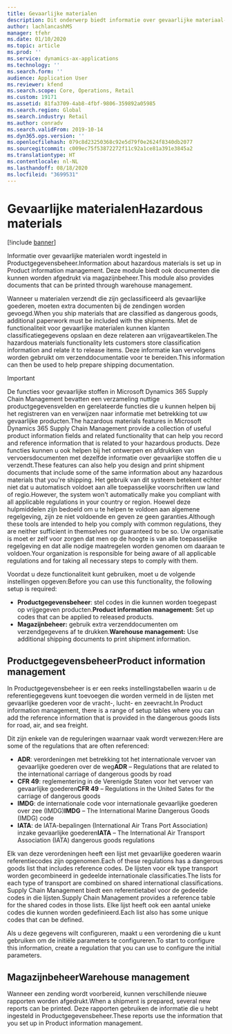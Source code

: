 ```yaml
---
title: Gevaarlijke materialen
description: Dit onderwerp biedt informatie over gevaarlijke materiaal-documenten en informatie die is opgeslagen in uw omgeving.
author: lachlancashMS
manager: tfehr
ms.date: 01/10/2020
ms.topic: article
ms.prod: ''
ms.service: dynamics-ax-applications
ms.technology: ''
ms.search.form: ''
audience: Application User
ms.reviewer: kfend
ms.search.scope: Core, Operations, Retail
ms.custom: 19171
ms.assetid: 81fa3709-4ab8-4fbf-9806-359892a05985
ms.search.region: Global
ms.search.industry: Retail
ms.author: conradv
ms.search.validFrom: 2019-10-14
ms.dyn365.ops.version: ''
ms.openlocfilehash: 079c8d23250368c92e5d79f0e2624f8340db2077
ms.sourcegitcommit: c009ec75f53872272f11c92a1ce81a391e3845a2
ms.translationtype: HT
ms.contentlocale: nl-NL
ms.lasthandoff: 08/18/2020
ms.locfileid: "3699531"
---
```

# <a name="hazardous-materials"></a><span data-ttu-id="5260d-103">Gevaarlijke materialen</span><span class="sxs-lookup"><span data-stu-id="5260d-103">Hazardous materials</span></span>

[!include [banner](../includes/banner.md)]

<span data-ttu-id="5260d-104">Informatie over gevaarlijke materialen wordt ingesteld in Productgegevensbeheer.</span><span class="sxs-lookup"><span data-stu-id="5260d-104">Information about hazardous materials is set up in Product information management.</span></span> <span data-ttu-id="5260d-105">Deze module biedt ook documenten die kunnen worden afgedrukt via magazijnbeheer.</span><span class="sxs-lookup"><span data-stu-id="5260d-105">This module also provides documents that can be printed through warehouse management.</span></span>

<span data-ttu-id="5260d-106">Wanneer u materialen verzendt die zijn geclassificeerd als gevaarlijke goederen, moeten extra documenten bij de zendingen worden gevoegd.</span><span class="sxs-lookup"><span data-stu-id="5260d-106">When you ship materials that are classified as dangerous goods, additional paperwork must be included with the shipments.</span></span> <span data-ttu-id="5260d-107">Met de functionaliteit voor gevaarlijke materialen kunnen klanten classificatiegegevens opslaan en deze relateren aan vrijgaveartikelen.</span><span class="sxs-lookup"><span data-stu-id="5260d-107">The hazardous materials functionality lets customers store classification information and relate it to release items.</span></span> <span data-ttu-id="5260d-108">Deze informatie kan vervolgens worden gebruikt om verzenddocumentatie voor te bereiden.</span><span class="sxs-lookup"><span data-stu-id="5260d-108">This information can then be used to help prepare shipping documentation.</span></span>

> [!IMPORTANT]
> <span data-ttu-id="5260d-109">De functies voor gevaarlijke stoffen in Microsoft Dynamics 365 Supply Chain Management bevatten een verzameling nuttige productgegevensvelden en gerelateerde functies die u kunnen helpen bij het registreren van en verwijzen naar informatie met betrekking tot uw gevaarlijke producten.</span><span class="sxs-lookup"><span data-stu-id="5260d-109">The hazardous materials features in Microsoft Dynamics 365 Supply Chain Management provide a collection of useful product information fields and related functionality that can help you record and reference information that is related to your hazardous products.</span></span> <span data-ttu-id="5260d-110">Deze functies kunnen u ook helpen bij het ontwerpen en afdrukken van vervoersdocumenten met dezelfde informatie over gevaarlijke stoffen die u verzendt.</span><span class="sxs-lookup"><span data-stu-id="5260d-110">These features can also help you design and print shipment documents that include some of the same information about any hazardous materials that you're shipping.</span></span> <span data-ttu-id="5260d-111">Het gebruik van dit systeem betekent echter niet dat u automatisch voldoet aan alle toepasselijke voorschriften uw land of regio.</span><span class="sxs-lookup"><span data-stu-id="5260d-111">However, the system won't automatically make you compliant with all applicable regulations in your country or region.</span></span> <span data-ttu-id="5260d-112">Hoewel deze hulpmiddelen zijn bedoeld om u te helpen te voldoen aan algemene regelgeving, zijn ze niet voldoende en geven ze geen garanties.</span><span class="sxs-lookup"><span data-stu-id="5260d-112">Although these tools are intended to help you comply with common regulations, they are neither sufficient in themselves nor guaranteed to be so.</span></span> <span data-ttu-id="5260d-113">Uw organisatie is moet er zelf voor zorgen dat men op de hoogte is van alle toepasselijke regelgeving en dat alle nodige maatregelen worden genomen om daaraan te voldoen.</span><span class="sxs-lookup"><span data-stu-id="5260d-113">Your organization is responsible for being aware of all applicable regulations and for taking all necessary steps to comply with them.</span></span>

<span data-ttu-id="5260d-114">Voordat u deze functionaliteit kunt gebruiken, moet u de volgende instellingen opgeven:</span><span class="sxs-lookup"><span data-stu-id="5260d-114">Before you can use this functionality, the following setup is required:</span></span>

- <span data-ttu-id="5260d-115">**Productgegevensbeheer**: stel codes in die kunnen worden toegepast op vrijgegeven producten.</span><span class="sxs-lookup"><span data-stu-id="5260d-115">**Product information management:** Set up codes that can be applied to released products.</span></span>
- <span data-ttu-id="5260d-116">**Magazijnbeheer:** gebruik extra verzenddocumenten om verzendgegevens af te drukken.</span><span class="sxs-lookup"><span data-stu-id="5260d-116">**Warehouse management:** Use additional shipping documents to print shipment information.</span></span>

## <a name="product-information-management"></a><span data-ttu-id="5260d-117">Productgegevensbeheer</span><span class="sxs-lookup"><span data-stu-id="5260d-117">Product information management</span></span>

<span data-ttu-id="5260d-118">In Productgegevensbeheer is er een reeks instellingstabellen waarin u de referentiegegevens kunt toevoegen die worden vermeld in de lijsten met gevaarlijke goederen voor de vracht-, lucht- en zeevracht.</span><span class="sxs-lookup"><span data-stu-id="5260d-118">In Product information management, there is a range of setup tables where you can add the reference information that is provided in the dangerous goods lists for road, air, and sea freight.</span></span>

<span data-ttu-id="5260d-119">Dit zijn enkele van de reguleringen waarnaar vaak wordt verwezen:</span><span class="sxs-lookup"><span data-stu-id="5260d-119">Here are some of the regulations that are often referenced:</span></span>

- <span data-ttu-id="5260d-120">**ADR**: verordeningen met betrekking tot het internationale vervoer van gevaarlijke goederen over de weg</span><span class="sxs-lookup"><span data-stu-id="5260d-120">**ADR** – Regulations that are related to the international carriage of dangerous goods by road</span></span>
- <span data-ttu-id="5260d-121">**CFR 49**: reglementering in de Verenigde Staten voor het vervoer van gevaarlijke goederen</span><span class="sxs-lookup"><span data-stu-id="5260d-121">**CFR 49** – Regulations in the United Sates for the carriage of dangerous goods</span></span>
- <span data-ttu-id="5260d-122">**IMDG**: de internationale code voor internationale gevaarlijke goederen over zee (IMDG)</span><span class="sxs-lookup"><span data-stu-id="5260d-122">**IMDG** – The International Marine Dangerous Goods (IMDG) code</span></span>
- <span data-ttu-id="5260d-123">**IATA**: de IATA-bepalingen (International Air Trans Port Association) inzake gevaarlijke goederen</span><span class="sxs-lookup"><span data-stu-id="5260d-123">**IATA** – The International Air Transport Association (IATA) dangerous goods regulations</span></span>

<span data-ttu-id="5260d-124">Elk van deze verordeningen heeft een lijst met gevaarlijke goederen waarin referentiecodes zijn opgenomen.</span><span class="sxs-lookup"><span data-stu-id="5260d-124">Each of these regulations has a dangerous goods list that includes reference codes.</span></span> <span data-ttu-id="5260d-125">De lijsten voor elk type transport worden gecombineerd in gedeelde internationale classificaties.</span><span class="sxs-lookup"><span data-stu-id="5260d-125">The lists for each type of transport are combined on shared international classifications.</span></span> <span data-ttu-id="5260d-126">Supply Chain Management biedt een referentietabel voor de gedeelde codes in die lijsten.</span><span class="sxs-lookup"><span data-stu-id="5260d-126">Supply Chain Management provides a reference table for the shared codes in those lists.</span></span> <span data-ttu-id="5260d-127">Elke lijst heeft ook een aantal unieke codes die kunnen worden gedefinieerd.</span><span class="sxs-lookup"><span data-stu-id="5260d-127">Each list also has some unique codes that can be defined.</span></span>

<span data-ttu-id="5260d-128">Als u deze gegevens wilt configureren, maakt u een verordening die u kunt gebruiken om de initiële parameters te configureren.</span><span class="sxs-lookup"><span data-stu-id="5260d-128">To start to configure this information, create a regulation that you can use to configure the initial parameters.</span></span>

## <a name="warehouse-management"></a><span data-ttu-id="5260d-129">Magazijnbeheer</span><span class="sxs-lookup"><span data-stu-id="5260d-129">Warehouse management</span></span>

<span data-ttu-id="5260d-130">Wanneer een zending wordt voorbereid, kunnen verschillende nieuwe rapporten worden afgedrukt.</span><span class="sxs-lookup"><span data-stu-id="5260d-130">When a shipment is prepared, several new reports can be printed.</span></span> <span data-ttu-id="5260d-131">Deze rapporten gebruiken de informatie die u hebt ingesteld in Productgegevensbeheer.</span><span class="sxs-lookup"><span data-stu-id="5260d-131">These reports use the information that you set up in Product information management.</span></span>
